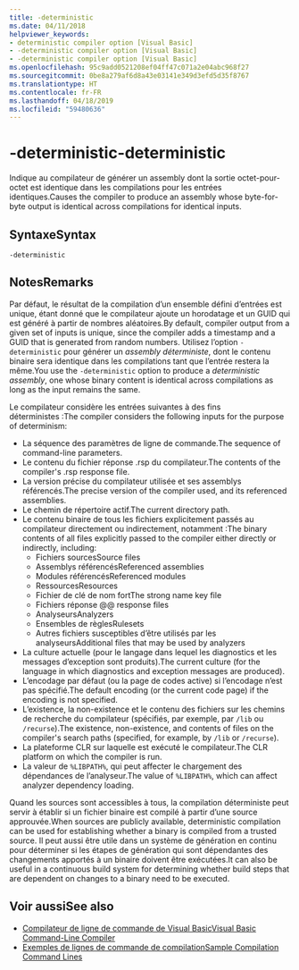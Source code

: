 ```yaml
---
title: -deterministic
ms.date: 04/11/2018
helpviewer_keywords:
- deterministic compiler option [Visual Basic]
- -deterministic compiler option [Visual Basic]
- -deterministic compiler option [Visual Basic]
ms.openlocfilehash: 95c9add0521208ef04ff47c071a2e04abc968f27
ms.sourcegitcommit: 0be8a279af6d8a43e03141e349d3efd5d35f8767
ms.translationtype: HT
ms.contentlocale: fr-FR
ms.lasthandoff: 04/18/2019
ms.locfileid: "59480636"
---
```

# <a name="-deterministic"></a><span data-ttu-id="b99bb-102">-deterministic</span><span class="sxs-lookup"><span data-stu-id="b99bb-102">-deterministic</span></span>

<span data-ttu-id="b99bb-103">Indique au compilateur de générer un assembly dont la sortie octet-pour-octet est identique dans les compilations pour les entrées identiques.</span><span class="sxs-lookup"><span data-stu-id="b99bb-103">Causes the compiler to produce an assembly whose byte-for-byte output is identical across compilations for identical inputs.</span></span>

## <a name="syntax"></a><span data-ttu-id="b99bb-104">Syntaxe</span><span class="sxs-lookup"><span data-stu-id="b99bb-104">Syntax</span></span>

```
-deterministic
```

## <a name="remarks"></a><span data-ttu-id="b99bb-105">Notes</span><span class="sxs-lookup"><span data-stu-id="b99bb-105">Remarks</span></span>

<span data-ttu-id="b99bb-106">Par défaut, le résultat de la compilation d’un ensemble défini d’entrées est unique, étant donné que le compilateur ajoute un horodatage et un GUID qui est généré à partir de nombres aléatoires.</span><span class="sxs-lookup"><span data-stu-id="b99bb-106">By default, compiler output from a given set of inputs is unique, since the compiler adds a timestamp and a GUID that is generated from random numbers.</span></span> <span data-ttu-id="b99bb-107">Utilisez l’option `-deterministic` pour générer un *assembly déterministe*, dont le contenu binaire sera identique dans les compilations tant que l’entrée restera la même.</span><span class="sxs-lookup"><span data-stu-id="b99bb-107">You use the `-deterministic` option to produce a *deterministic assembly*, one whose binary content is identical across compilations as long as the input remains the same.</span></span>

<span data-ttu-id="b99bb-108">Le compilateur considère les entrées suivantes à des fins déterministes :</span><span class="sxs-lookup"><span data-stu-id="b99bb-108">The compiler considers the following inputs for the purpose of determinism:</span></span>

- <span data-ttu-id="b99bb-109">La séquence des paramètres de ligne de commande.</span><span class="sxs-lookup"><span data-stu-id="b99bb-109">The sequence of command-line parameters.</span></span>
- <span data-ttu-id="b99bb-110">Le contenu du fichier réponse .rsp du compilateur.</span><span class="sxs-lookup"><span data-stu-id="b99bb-110">The contents of the compiler's .rsp response file.</span></span>
- <span data-ttu-id="b99bb-111">La version précise du compilateur utilisée et ses assemblys référencés.</span><span class="sxs-lookup"><span data-stu-id="b99bb-111">The precise version of the compiler used, and its referenced assemblies.</span></span>
- <span data-ttu-id="b99bb-112">Le chemin de répertoire actif.</span><span class="sxs-lookup"><span data-stu-id="b99bb-112">The current directory path.</span></span>
- <span data-ttu-id="b99bb-113">Le contenu binaire de tous les fichiers explicitement passés au compilateur directement ou indirectement, notamment :</span><span class="sxs-lookup"><span data-stu-id="b99bb-113">The binary contents of all files explicitly passed to the compiler either directly or indirectly, including:</span></span>
  - <span data-ttu-id="b99bb-114">Fichiers sources</span><span class="sxs-lookup"><span data-stu-id="b99bb-114">Source files</span></span>
  - <span data-ttu-id="b99bb-115">Assemblys référencés</span><span class="sxs-lookup"><span data-stu-id="b99bb-115">Referenced assemblies</span></span>
  - <span data-ttu-id="b99bb-116">Modules référencés</span><span class="sxs-lookup"><span data-stu-id="b99bb-116">Referenced modules</span></span>
  - <span data-ttu-id="b99bb-117">Ressources</span><span class="sxs-lookup"><span data-stu-id="b99bb-117">Resources</span></span>
  - <span data-ttu-id="b99bb-118">Fichier de clé de nom fort</span><span class="sxs-lookup"><span data-stu-id="b99bb-118">The strong name key file</span></span>
  - <span data-ttu-id="b99bb-119">Fichiers réponse @</span><span class="sxs-lookup"><span data-stu-id="b99bb-119">@ response files</span></span>
  - <span data-ttu-id="b99bb-120">Analyseurs</span><span class="sxs-lookup"><span data-stu-id="b99bb-120">Analyzers</span></span>
  - <span data-ttu-id="b99bb-121">Ensembles de règles</span><span class="sxs-lookup"><span data-stu-id="b99bb-121">Rulesets</span></span>
  - <span data-ttu-id="b99bb-122">Autres fichiers susceptibles d’être utilisés par les analyseurs</span><span class="sxs-lookup"><span data-stu-id="b99bb-122">Additional files that may be used by analyzers</span></span>
- <span data-ttu-id="b99bb-123">La culture actuelle (pour le langage dans lequel les diagnostics et les messages d’exception sont produits).</span><span class="sxs-lookup"><span data-stu-id="b99bb-123">The current culture (for the language in which diagnostics and exception messages are produced).</span></span>
- <span data-ttu-id="b99bb-124">L’encodage par défaut (ou la page de codes active) si l’encodage n’est pas spécifié.</span><span class="sxs-lookup"><span data-stu-id="b99bb-124">The default encoding (or the current code page) if the encoding is not specified.</span></span>
- <span data-ttu-id="b99bb-125">L’existence, la non-existence et le contenu des fichiers sur les chemins de recherche du compilateur (spécifiés, par exemple, par `/lib` ou `/recurse`).</span><span class="sxs-lookup"><span data-stu-id="b99bb-125">The existence, non-existence, and contents of files on the compiler's search paths (specified, for example, by `/lib` or `/recurse`).</span></span>
- <span data-ttu-id="b99bb-126">La plateforme CLR sur laquelle est exécuté le compilateur.</span><span class="sxs-lookup"><span data-stu-id="b99bb-126">The CLR platform on which the compiler is run.</span></span>
- <span data-ttu-id="b99bb-127">La valeur de `%LIBPATH%`, qui peut affecter le chargement des dépendances de l’analyseur.</span><span class="sxs-lookup"><span data-stu-id="b99bb-127">The value of `%LIBPATH%`, which can affect analyzer dependency loading.</span></span>

<span data-ttu-id="b99bb-128">Quand les sources sont accessibles à tous, la compilation déterministe peut servir à établir si un fichier binaire est compilé à partir d’une source approuvée.</span><span class="sxs-lookup"><span data-stu-id="b99bb-128">When sources are publicly available, deterministic compilation can be used for establishing whether a binary is compiled from a trusted source.</span></span> <span data-ttu-id="b99bb-129">Il peut aussi être utile dans un système de génération en continu pour déterminer si les étapes de génération qui sont dépendantes des changements apportés à un binaire doivent être exécutées.</span><span class="sxs-lookup"><span data-stu-id="b99bb-129">It can also be useful in a continuous build system for determining whether build steps that are dependent on changes to a binary need to be executed.</span></span>

## <a name="see-also"></a><span data-ttu-id="b99bb-130">Voir aussi</span><span class="sxs-lookup"><span data-stu-id="b99bb-130">See also</span></span>

- [<span data-ttu-id="b99bb-131">Compilateur de ligne de commande de Visual Basic</span><span class="sxs-lookup"><span data-stu-id="b99bb-131">Visual Basic Command-Line Compiler</span></span>](../../../visual-basic/reference/command-line-compiler/index.md)
- [<span data-ttu-id="b99bb-132">Exemples de lignes de commande de compilation</span><span class="sxs-lookup"><span data-stu-id="b99bb-132">Sample Compilation Command Lines</span></span>](../../../visual-basic/reference/command-line-compiler/sample-compilation-command-lines.md)
